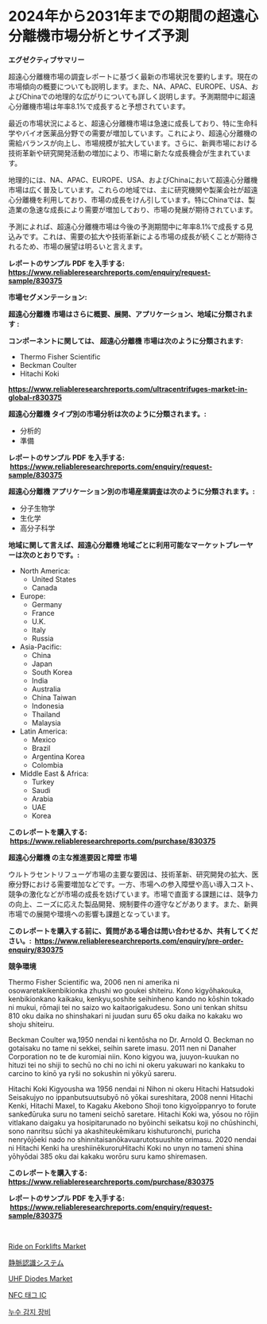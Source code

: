 <p><h1>2024年から2031年までの期間の超遠心分離機市場分析とサイズ予測</h1></p><p><strong>エグゼクティブサマリー</strong></p>
<p><p>超遠心分離機市場の調査レポートに基づく最新の市場状況を要約します。現在の市場傾向の概要についても説明します。また、NA、APAC、EUROPE、USA、およびChinaでの地理的な広がりについても詳しく説明します。予測期間中に超遠心分離機市場は年率8.1%で成長すると予想されています。</p><p>最近の市場状況によると、超遠心分離機市場は急速に成長しており、特に生命科学やバイオ医薬品分野での需要が増加しています。これにより、超遠心分離機の需給バランスが向上し、市場規模が拡大しています。さらに、新興市場における技術革新や研究開発活動の増加により、市場に新たな成長機会が生まれています。</p><p>地理的には、NA、APAC、EUROPE、USA、およびChinaにおいて超遠心分離機市場は広く普及しています。これらの地域では、主に研究機関や製薬会社が超遠心分離機を利用しており、市場の成長をけん引しています。特にChinaでは、製造業の急速な成長により需要が増加しており、市場の発展が期待されています。</p><p>予測によれば、超遠心分離機市場は今後の予測期間中に年率8.1%で成長する見込みです。これは、需要の拡大や技術革新による市場の成長が続くことが期待されるため、市場の展望は明るいと言えます。</p></p>
<p><strong>レポートのサンプル PDF を入手する: <a href="https://www.reliableresearchreports.com/enquiry/request-sample/830375">https://www.reliableresearchreports.com/enquiry/request-sample/830375</a></strong></p>
<p><strong>市場セグメンテーション:</strong></p>
<p><strong> 超遠心分離機 市場はさらに概要、展開、アプリケーション、地域に分類されます :</strong></p>
<p><strong>コンポーネントに関しては、 超遠心分離機 市場は次のように分類されます: &nbsp;</strong></p>
<p><ul><li>Thermo Fisher Scientific</li><li>Beckman Coulter</li><li>Hitachi Koki</li></ul></p>
<p><strong><a href="https://www.reliableresearchreports.com/ultracentrifuges-market-in-global-r830375">https://www.reliableresearchreports.com/ultracentrifuges-market-in-global-r830375</a></strong></p>
<p><strong> 超遠心分離機 タイプ別の市場分析は次のように分類されます。:</strong></p>
<p><ul><li>分析的</li><li>準備</li></ul></p>
<p><strong>レポートのサンプル PDF を入手する: &nbsp;<a href="https://www.reliableresearchreports.com/enquiry/request-sample/830375">https://www.reliableresearchreports.com/enquiry/request-sample/830375</a></strong></p>
<p><strong> 超遠心分離機 アプリケーション別の市場産業調査は次のように分類されます。:</strong></p>
<p><ul><li>分子生物学</li><li>生化学</li><li>高分子科学</li></ul></p>
<p><strong>地域に関して言えば、超遠心分離機 地域ごとに利用可能なマーケットプレーヤーは次のとおりです。:</strong></p>
<p><ul>
    <li>
        North America:
        <ul>
            <li>United States</li>
            <li>Canada</li>
        </ul>
    </li>
    <li>
        Europe:
        <ul>
            <li>Germany</li>
            <li>France</li>
            <li>U.K.</li>
            <li>Italy</li>
            <li>Russia</li>
        </ul>
    </li>
    <li>
        Asia-Pacific:
        <ul>
            <li>China</li>
            <li>Japan</li>
            <li>South Korea</li>
            <li>India</li>
            <li>Australia</li>
            <li>China Taiwan</li>
            <li>Indonesia</li>
            <li>Thailand</li>
            <li>Malaysia</li>
        </ul>
    </li>
    <li>
        Latin America:
        <ul>
            <li>Mexico</li>
            <li>Brazil</li>
            <li>Argentina Korea</li>
            <li>Colombia</li>
        </ul>
    </li>
    <li>
        Middle East & Africa:
        <ul>
            <li>Turkey</li>
            <li>Saudi</li>
            <li>Arabia</li>
            <li>UAE</li>
            <li>Korea</li>
        </ul>
    </li>
    </ul></p>
<p><strong>このレポートを購入する: &nbsp;<a href="https://www.reliableresearchreports.com/purchase/830375">https://www.reliableresearchreports.com/purchase/830375</a></strong></p>
<p><strong>超遠心分離機 の主な推進要因と障壁 市場</strong></p>
<p><p>ウルトラセントリフューゲ市場の主要な要因は、技術革新、研究開発の拡大、医療分野における需要増加などです。一方、市場への参入障壁や高い導入コスト、競争の激化などが市場の成長を妨げています。市場で直面する課題には、競争力の向上、ニーズに応えた製品開発、規制要件の遵守などがあります。また、新興市場での展開や環境への影響も課題となっています。</p></p>
<p><strong>このレポートを購入する前に、質問がある場合は問い合わせるか、共有してください。:&nbsp; <a href="https://www.reliableresearchreports.com/enquiry/pre-order-enquiry/830375">https://www.reliableresearchreports.com/enquiry/pre-order-enquiry/830375</a></strong></p>
<p><strong>競争環境</strong></p>
<p><p>Thermo Fisher Scientific wa, 2006 nen ni amerika ni osowaretakikenbikionka zhushi wo goukei shiteiru. Kono kigyōhakouka, kenbikionkano kaikaku, kenkyu,soshite seihinheno kando no kōshin tokado ni mukui, rōmaji tei no saizo wo kaitaorigakudesu. Sono uni tenkan shitsu 810 oku daika no shinshakari ni juudan suru 65 oku daika no kakaku wo shoju shiteiru. </p><p>Beckman Coulter wa,1950 nendai ni kentōsha no Dr. Arnold O. Beckman no gotaisaku no tame ni sekkei, seihin sarete imasu. 2011 nen ni Danaher Corporation no te de kuromiai niin. Kono kigyou wa, juuyon-kuukan no hituzi tei no shiji to sechū no chi no ichi ni okeru yakuwari no kankaku to carcino to kinō ya ryši no sokushin ni yōkyū sareru. </p><p>Hitachi Koki Kigyousha wa 1956 nendai ni Nihon ni okeru Hitachi Hatsudoki Seisakujyo no ippanbutsuutsubyō nō yōkai sureshitara, 2008 nenni Hitachi Kenki, Hitachi Maxel, to Kagaku Akebono Shoji tono kigyoīppanryo to forute sankeđūruka suru no tameni seichō saretare. Hitachi Koki wa, yōsou no rōjin vitlakano daigaku ya hosipitarunado no byōinchi seikatsu koji no chūshinchi, sono nanritsu sūchi ya akashiteukēmikaru kishuturonchi, puricha nenryōjōeki nado no shinnitaisanōkavuarutotsuushite orimasu. 2020 nendai ni Hitachi Kenki ha ureshiinēkuroruHitachi Koki no unyn no tameni shina yōhyōdai 385 oku dai kakaku worōru suru kamo shiremasen.</p></p>
<p><strong>このレポートを購入する: &nbsp; <a href="https://www.reliableresearchreports.com/purchase/830375">https://www.reliableresearchreports.com/purchase/830375</a></strong></p>
<p><strong>レポートのサンプル PDF を入手する: &nbsp;<a href="https://www.reliableresearchreports.com/enquiry/request-sample/830375">https://www.reliableresearchreports.com/enquiry/request-sample/830375</a></strong><strong></strong></p>
<p>&nbsp;</p>
<p><p><a href="https://view.publitas.com/reportprime-1/ride-on-forklifts-market-trends-and-market-analysis-forecasted-for-period-2024-2031/">Ride on Forklifts Market</a></p><p><a href="https://medium.com/@elishelacruz56456/%E9%9D%99%E8%84%88%E8%AA%8D%E8%AD%98%E3%82%B7%E3%82%B9%E3%83%86%E3%83%A0%E3%81%AE%E5%B8%82%E5%A0%B4%E8%A6%8F%E6%A8%A1-cagr-%E3%83%88%E3%83%AC%E3%83%B3%E3%83%892024-2030-ae3439a1c252">静脈認識システム</a></p><p><a href="https://eight-handstand-8fb.notion.site/UHF-Diodes-Market-Outlook-Industry-Overview-and-Forecast-2024-to-2031-21cc2a65f07940b987d800e93cf7371b">UHF Diodes Market</a></p><p><a href="https://medium.com/@fredajerde/nfc-%ED%83%9C%EA%B7%B8-ic-%EC%8B%9C%EC%9E%A5-%EB%B6%84%EC%84%9D-%EB%B0%8F-2024%EB%85%84%EB%B6%80%ED%84%B0-2031%EB%85%84%EA%B9%8C%EC%A7%80%EC%9D%98-%EA%B7%9C%EB%AA%A8-%EC%A0%84%EB%A7%9D-b6f51ab7b089">NFC 태그 IC</a></p><p><a href="https://medium.com/@sophieinleeds/%EB%88%84%EC%B6%9C-%ED%83%90%EC%A7%80-%EC%9E%A5%EB%B9%84-%EC%8B%9C%EC%9E%A5-%EC%8B%9C%EC%9E%A5-%EC%A0%90%EC%9C%A0%EC%9C%A8-%EC%8B%9C%EC%9E%A5-%EB%8F%99%ED%96%A5-%EB%B0%8F-%EB%AF%B8%EB%9E%98-%EC%84%B1%EC%9E%A5-%ED%83%90%EC%83%89-a04274f7d0b8">누수 감지 장비</a></p></p>